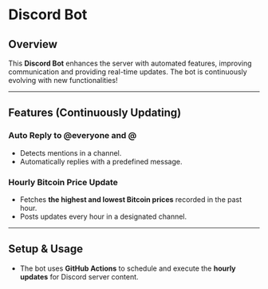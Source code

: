 # Discord Bot

## Overview
This **Discord Bot** enhances the server with automated features, improving communication and providing real-time updates. The bot is continuously evolving with new functionalities!

---

## Features (Continuously Updating)

### Auto Reply to @everyone and @<the group that bot belong>
- Detects mentions in a channel.
- Automatically replies with a predefined message.

### Hourly Bitcoin Price Update
- Fetches **the highest and lowest Bitcoin prices** recorded in the past hour.
- Posts updates every hour in a designated channel.

---

## Setup & Usage
- The bot uses **GitHub Actions** to schedule and execute the **hourly updates** for Discord server content.

